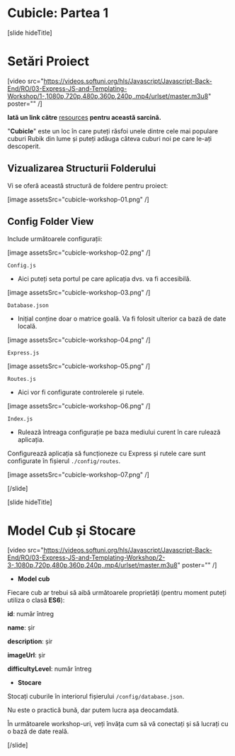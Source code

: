 # Cubicle: Partea 1

[slide hideTitle]
# Setări Proiect

[video src="https://videos.softuni.org/hls/Javascript/Javascript-Back-End/RO/03-Express-JS-and-Templating-Workshop/1-,1080p,720p,480p,360p,240p,.mp4/urlset/master.m3u8" poster="" /]

**Iată un link către** [resources](https://videos.softuni.org/resources/javascript/javascript-backend/03-Cubicle-Workshop-Part-1-Resources.zip) **pentru această sarcină.**

"**Cubicle**" este un loc în care puteți răsfoi unele dintre cele mai populare cuburi Rubik din lume și puteți adăuga câteva cuburi noi pe care le-ați descoperit.

## Vizualizarea Structurii Folderului

Vi se oferă această structură de foldere pentru proiect:

[image assetsSrc="cubicle-workshop-01.png" /]

## Config Folder View

Include următoarele configurații:

[image assetsSrc="cubicle-workshop-02.png" /]

`Config.js`
- Aici puteți seta portul pe care aplicația dvs. va fi accesibilă.
 
[image assetsSrc="cubicle-workshop-03.png" /]

`Database.json`
- Inițial conține doar o matrice goală. Va fi folosit ulterior ca bază de date locală.

[image assetsSrc="cubicle-workshop-04.png" /]

`Express.js`

[image assetsSrc="cubicle-workshop-05.png" /]

`Routes.js`
- Aici vor fi configurate controlerele și rutele.

[image assetsSrc="cubicle-workshop-06.png" /]

`Index.js`
- Rulează întreaga configurație pe baza mediului curent în care rulează aplicația.

Configurează aplicația să funcționeze cu Express și rutele care sunt configurate în fișierul `./config/routes`.

[image assetsSrc="cubicle-workshop-07.png" /]

[/slide]

[slide hideTitle]
# Model Cub și Stocare

[video src="https://videos.softuni.org/hls/Javascript/Javascript-Back-End/RO/03-Express-JS-and-Templating-Workshop/2-3-,1080p,720p,480p,360p,240p,.mp4/urlset/master.m3u8" poster="" /]

- **Model cub**

Fiecare cub ar trebui să aibă următoarele proprietăți (pentru moment puteți utiliza o clasă **ES6**):

**id**: număr întreg

**name**: șir

**description**: șir

**imageUrl**: șir

**difficultyLevel**: număr întreg

- **Stocare** 

Stocați cuburile în interiorul fișierului `/config/database.json`.

Nu este o practică bună, dar putem lucra așa deocamdată.

În următoarele workshop-uri, veți învăța cum să vă conectați și să lucrați cu o bază de date reală.

[/slide]
